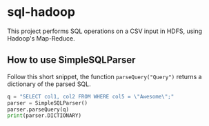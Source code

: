 # sql-hadoop
This project performs SQL operations on a CSV input in HDFS, using Hadoop's Map-Reduce. 

## How to use SimpleSQLParser

Follow this short snippet, the function `parseQuery("Query")` returns a dictionary of the parsed SQL.

```python
q = "SELECT col1, col2 FROM WHERE col5 = \"Awesome\";"
parser = SimpleSQLParser()
parser.parseQuery(q)
print(parser.DICTIONARY)
```
